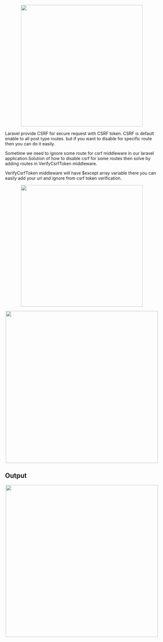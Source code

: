 <p align="center"><a href="https://laravel.com" target="_blank"><img src="https://cdn.invicti.com/app/uploads/2022/06/28121804/csrf-cross-site-request-forgery.jpg" width="400"></a></p>


Laravel provide CSRF for secure request with CSRF token. CSRF is default enable to all post type routes. but if you want to disable for specific route then you can do it easily.

Sometime we need to ignore some route for csrf middleware in our laravel application.Solution of how to disable csrf for some routes then solve by adding routes in VerifyCsrfToken middleware.

VerifyCsrfToken middleware will have $except array variable there you can easily add your url and ignore from csrf token verification.

<p align="center"><a href="https://laravel.com" target="_blank"><img src="https://user-images.githubusercontent.com/80118217/199766435-07066dfe-be8f-4402-8d3e-d52a8bd8613c.JPG" width="400"></a></p>


<p align="center"><a href="https://laravel.com" target="_blank"><img src="https://user-images.githubusercontent.com/80118217/200027780-f040a838-89d1-4442-b0df-2dc941838123.JPG" width="500"></a></p>

## Output
<p align="center"><a href="https://laravel.com" target="_blank"><img src="https://user-images.githubusercontent.com/80118217/200028127-6752a5d1-05b8-4e28-a9c6-75a4e99366a5.JPG" width="500"></a></p>

